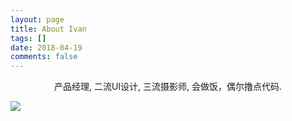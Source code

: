```yaml
---
layout: page
title: About Ivan
tags: []
date: 2018-04-19
comments: false
---
```

    
<center>产品经理, 二流UI设计, 三流摄影师, 会做饭，偶尔撸点代码.</center>

![](https://ivancrancy.github.io/ivanming.github.io/assets/img/post_image/about_0419/resume.png)




